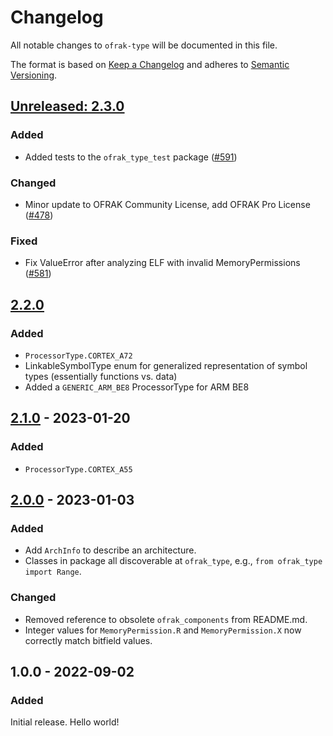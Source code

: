 # Changelog
All notable changes to `ofrak-type` will be documented in this file.

The format is based on [Keep a Changelog](https://keepachangelog.com/en/1.0.0/) and adheres to [Semantic Versioning](https://semver.org/spec/v2.0.0.html).

## [Unreleased: 2.3.0](https://github.com/redballoonsecurity/ofrak/tree/master)

### Added
- Added tests to the `ofrak_type_test` package ([#591](https://github.com/redballoonsecurity/ofrak/pull/591))

### Changed
- Minor update to OFRAK Community License, add OFRAK Pro License ([#478](https://github.com/redballoonsecurity/ofrak/pull/478))


### Fixed
- Fix ValueError after analyzing ELF with invalid MemoryPermissions ([#581](https://github.com/redballoonsecurity/ofrak/pull/581))

## [2.2.0](https://github.com/redballoonsecurity/ofrak/compare/ofrak-type-v2.1.0...ofrak-type-v2.2.0)

### Added
- `ProcessorType.CORTEX_A72`
- LinkableSymbolType enum for generalized representation of symbol types (essentially functions vs. data)
- Added a `GENERIC_ARM_BE8` ProcessorType for ARM BE8

## [2.1.0](https://github.com/redballoonsecurity/ofrak/compare/ofrak-type-v2.0.0...ofrak-type-v2.1.0) - 2023-01-20
### Added
- `ProcessorType.CORTEX_A55`

## [2.0.0](https://github.com/redballoonsecurity/ofrak/releases/tag/ofrak-type-v2.0.0) - 2023-01-03
### Added
- Add `ArchInfo` to describe an architecture.
- Classes in package all discoverable at `ofrak_type`, e.g., `from ofrak_type import Range`.

### Changed
- Removed reference to obsolete `ofrak_components` from README.md.
- Integer values for `MemoryPermission.R` and `MemoryPermission.X` now correctly match bitfield values.

## 1.0.0 - 2022-09-02
### Added
Initial release. Hello world!
